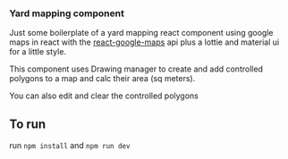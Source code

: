 ### Yard mapping component

Just some boilerplate of a yard mapping react component using google maps in react with the [react-google-maps](https://github.com/tomchentw/react-google-maps) api plus a lottie and material ui for a little style.

This component uses Drawing manager to create and add controlled polygons to a map and calc their area (sq meters). 

You can also edit and clear the controlled polygons

## To run 
run `npm install` and `npm run dev`
